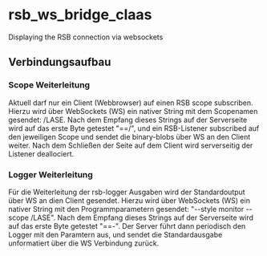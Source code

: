 # rsb_ws_bridge_claas

Displaying the RSB connection via websockets

## Verbindungsaufbau

### Scope Weiterleitung

Aktuell darf nur ein Client (Webbrowser) auf einen RSB scope subscriben.
Hierzu wird über WebSockets (WS) ein nativer String mit dem Scopenamen gesendet: /LASE.
Nach dem Empfang dieses Strings auf der Serverseite wird auf das erste Byte getestet "==/", und ein RSB-Listener subscribed auf den jeweiligen Scope und sendet die binary-blobs über WS an den Client weiter.
Nach dem Schließen der Seite auf dem Client wird serverseitig der Listener deallociert. 

### Logger Weiterleitung
Für die Weiterleitung der rsb-logger Ausgaben wird der Standardoutput über WS an dien Client gesendet.
Hierzu wird über WebSockets (WS) ein nativer String mit den Programmparametern gesendet: "--style monitor --scope /LASE".
Nach dem Empfang dieses Strings auf der Serverseite wird auf das erste Byte getestet "==-".
Der Server führt dann periodisch den Logger mit den Paramtern aus, und sendet die Standardausgabe unformatiert über die WS Verbindung zurück.
